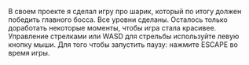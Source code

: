 В своем проекте я сделал игру про шарик, который по итогу должен победить главного босса. Все уровни сделаны. Осталось только доработать некоторые моменты, чтобы игра стала красивее. Управление стрелками или WASD для стрельбы используйте левую кнопку мыши. Для того чтобы запустить паузу: нажмите ESCAPE во время игры. 
